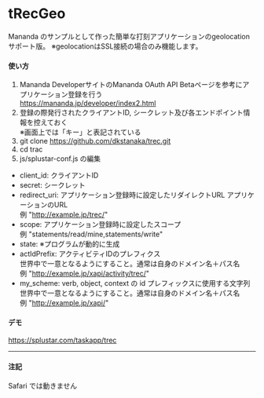 # tRecGeo
Mananda のサンプルとして作った簡単な打刻アプリケーションのgeolocationサポート版。
※geolocationはSSL接続の場合のみ機能します。

#### 使い方
1. Mananda DeveloperサイトのMananda OAuth API Betaページを参考にアプリケーション登録を行う  
<https://mananda.jp/developer/index2.html>
2. 登録の際発行されたクライアントID, シークレット及び各エンドポイント情報を控えておく  
※画面上では「キー」と表記されている
3. git clone https://github.com/dkstanaka/trec.git
4. cd trac
5. js/splustar-conf.js の編集  
 * client_id: クライアントID
 * secret: シークレット
 * redirect_uri: アプリケーション登録時に設定したリダイレクトURL
 アプリケーションのURL  
 例 "http://example.jp/trec/"
 * scope: アプリケーション登録時に設定したスコープ  
 例 "statements/read/mine,statements/write"  
 * state: ※プログラムが動的に生成
 * actIdPrefix: アクティビティIDのプレフィクス  
 世界中で一意となるようにすること。通常は自身のドメイン名＋パス名  
 例 "http://example.jp/xapi/activity/trec/"  
 * my_scheme: verb, object, context の id プレフィックスに使用する文字列
 世界中で一意となるようにすること。通常は自身のドメイン名＋パス名  
 例 "http://example.jp/xapi/"  

#### デモ
https://splustar.com/taskapp/trec

---
#### 注記
Safari では動きません
